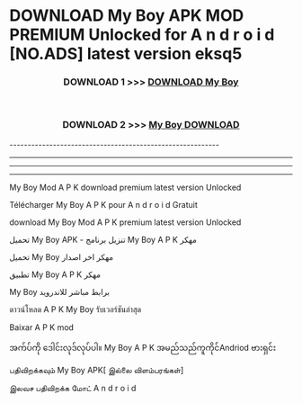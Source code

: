 # DOWNLOAD My Boy  APK MOD PREMIUM Unlocked for A n d r o i d [NO.ADS] latest version eksq5 



<div align="center">

<h3>DOWNLOAD 1 >>> <a href="https://getmod2.web.app/?judul=My Boy ">DOWNLOAD My Boy </a></h3><br>

<h3>DOWNLOAD 2 >>> <a href="https://getmod2.web.app/?judul=My Boy ">My Boy  DOWNLOAD </a></h3>

</div>
----------------------------------------------------------

----------------------------------------------------------

----------------------------------------------------------

----------------------------------------------------------

My Boy  Mod A P K download premium latest version Unlocked

Télécharger My Boy  A P K pour A n d r o i d Gratuit

download My Boy  Mod A P K premium latest version Unlocked

تحميل My Boy  APK - تنزيل برنامج My Boy  A P K مهكر

تحميل My Boy  مهكر اخر اصدار

تطبيق My Boy  A P K مهكر

My Boy  برابط مباشر للاندرويد

ดาวน์โหลด A P K My Boy  รับเวอร์ชันล่าสุด

Baixar A P K mod

အက်ပ်ကို ဒေါင်းလုဒ်လုပ်ပါ။ My Boy  A P K အမည်သည်ကူကိုင်Andriod ဗားရှင်း

பதிவிறக்கவும் My Boy  APK[ இல்லை விளம்பரங்கள்] 
 
இலவச பதிவிறக்க மோட் A n d r o i d



